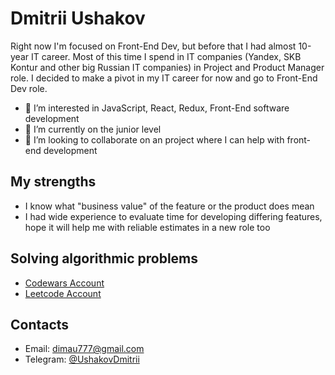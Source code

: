 <h1>Dmitrii Ushakov</h1>

Right now I'm focused on Front-End Dev, but before that I had almost 10-year IT career. Most of this time I spend in IT companies (Yandex, SKB Kontur and other big Russian IT companies) in Project and Product Manager role. I decided to make a pivot in my IT career for now and go to Front-End Dev role.

- 👀 I’m interested in JavaScript, React, Redux, Front-End software development
- 🌱 I’m currently on the junior level
- 💞️ I’m looking to collaborate on an project where I can help with front-end development 

<h2>My strengths</h2>
<ul>
  <li>I know what "business value" of the feature or the product does mean</li>
  <li>I had wide experience to evaluate time for developing differing features, hope it will help me with reliable estimates in a new role too</li>
</ul>

<h2>Solving algorithmic problems</h2>
<ul>
  <li><a href="https://www.codewars.com/users/dimau" target="_blank">Codewars Account</a></li>
  <li><a href="https://leetcode.com/dimau777/" target="_blank">Leetcode Account</a></li>
</ul>

<h2>Contacts</h2>
<ul>
  <li>Email: <a href="mailto:dimau777@gmail.com" target="_blank">dimau777@gmail.com</a></li>
  <li>Telegram: <a href="https://t.me/UshakovDmitrii" target="_blank">@UshakovDmitrii</a></li>
</ul>

